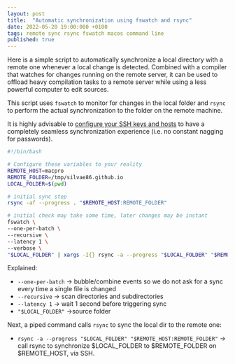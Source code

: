 ```yaml
---
layout: post
title:  "Automatic synchronization using fswatch and rsync"
date: 2022-05-20 19:00:000 +0100
tags: remote sync rsync fswatch macos command line
published: true 
---
```


Here is a simple script to automatically synchronize a local directory with a remote one whenever a local change is detected. Combined with a compiler that watches for changes running on the remote server, it can be used to offload heavy compilation tasks to a remote server while using a less powerful computer to edit sources.

This script uses `fswatch` to monitor for changes in the local folder and `rsync` to perform the actual synchronization to the folder on the remote machine. 

It is highly advisable to [configure your SSH keys and hosts](/add-ssh-keys-to-remote-server-for-passwordless-login/) to have a completely seamless synchronization experience (i.e. no constant nagging for passwords).  

```bash
#!/bin/bash

# Configure these variables to your reality
REMOTE_HOST=macpro
REMOTE_FOLDER=/tmp/silvae86.github.io
LOCAL_FOLDER=$(pwd)

# initial sync step
rsync -af --progress . "$REMOTE_HOST:REMOTE_FOLDER"

# initial check may take some time, later changes may be instant
fswatch \
--one-per-batch \ 
--recursive \
--latency 1 \
--verbose \
"$LOCAL_FOLDER" | xargs -I{} rsync -a --progress "$LOCAL_FOLDER" "$REMOTE_HOST:REMOTE_FOLDER"
```

Explained: 

- `--one-per-batch` &rarr; bubble/combine events so we do not ask for a sync every time a single file is changed
- `--recursive`	&rarr;	scan directories and subdirectories
- `--latency 1`	&rarr; wait 1 second before triggering sync
- `"$LOCAL_FOLDER"` &rarr;source folder 

Next, a piped command calls `rsync` to sync the local dir to the remote one:

- `rsync -a --progress "$LOCAL_FOLDER" "$REMOTE_HOST:REMOTE_FOLDER"` &rarr; call rsync to synchronize $LOCAL_FOLDER to $REMOTE_FOLDER on $REMOTE_HOST, via SSH.